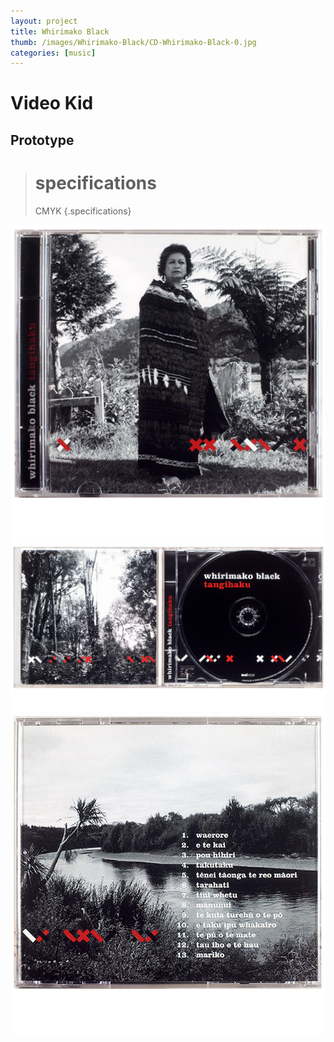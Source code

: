```yaml
---
layout: project
title: Whirimako Black
thumb: /images/Whirimako-Black/CD-Whirimako-Black-0.jpg
categories: [music]
---
```


# Video Kid
## Prototype

> # specifications
> CMYK 
{.specifications}


![](/images/Whirimako-Black/CD-Whirimako-Black-1.jpg)
![](/images/Whirimako-Black/CD-Whirimako-Black-2.jpg)
![](/images/Whirimako-Black/CD-Whirimako-Black-3.jpg)